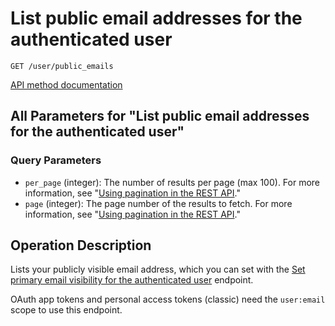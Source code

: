 # List public email addresses for the authenticated user

`GET /user/public_emails`

[API method documentation](https://docs.github.com/rest/users/emails#list-public-email-addresses-for-the-authenticated-user)

## All Parameters for "List public email addresses for the authenticated user"

### Query Parameters

- `per_page` (integer): The number of results per page (max 100). For more information, see "[Using pagination in the REST API](https://docs.github.com/rest/using-the-rest-api/using-pagination-in-the-rest-api)."
- `page` (integer): The page number of the results to fetch. For more information, see "[Using pagination in the REST API](https://docs.github.com/rest/using-the-rest-api/using-pagination-in-the-rest-api)."

## Operation Description

Lists your publicly visible email address, which you can set with the
[Set primary email visibility for the authenticated user](https://docs.github.com/rest/users/emails#set-primary-email-visibility-for-the-authenticated-user)
endpoint.

OAuth app tokens and personal access tokens (classic) need the `user:email` scope to use this endpoint.
